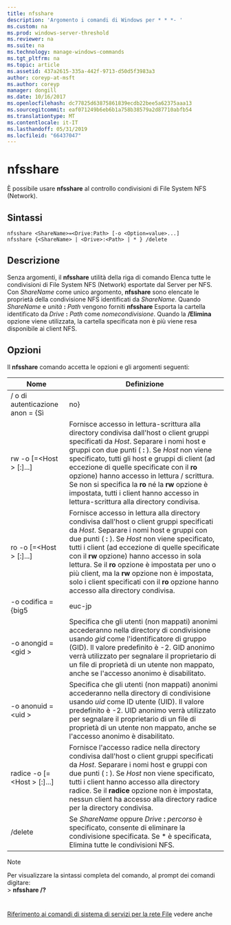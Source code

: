 ```yaml
---
title: nfsshare
description: 'Argomento i comandi di Windows per * * *- '
ms.custom: na
ms.prod: windows-server-threshold
ms.reviewer: na
ms.suite: na
ms.technology: manage-windows-commands
ms.tgt_pltfrm: na
ms.topic: article
ms.assetid: 437a2615-335a-442f-9713-d50d5f3983a3
author: coreyp-at-msft
ms.author: coreyp
manager: dongill
ms.date: 10/16/2017
ms.openlocfilehash: dc77825d63875861839ecdb22bee5a62375aaa13
ms.sourcegitcommit: eaf071249b6eb6b1a758b38579a2d87710abfb54
ms.translationtype: MT
ms.contentlocale: it-IT
ms.lasthandoff: 05/31/2019
ms.locfileid: "66437047"
---
```

# <a name="nfsshare"></a>nfsshare



È possibile usare **nfsshare** al controllo condivisioni di File System NFS (Network).

## <a name="syntax"></a>Sintassi

```
nfsshare <ShareName>=<Drive:Path> [-o <Option=value>...]
nfsshare {<ShareName> | <Drive>:<Path> | * } /delete
```

## <a name="description"></a>Descrizione

Senza argomenti, il **nfsshare** utilità della riga di comando Elenca tutte le condivisioni di File System NFS (Network) esportate dal Server per NFS. Con *ShareName* come unico argomento, **nfsshare** sono elencate le proprietà della condivisione NFS identificati da *ShareName*. Quando *ShareName* e <em>unità</em> **:** <em>Path</em> vengono forniti **nfsshare** Esporta la cartella identificato da <em>Drive</em> **:** <em>Path</em> come *nomecondivisione*. Quando la **/Elimina** opzione viene utilizzata, la cartella specificata non è più viene resa disponibile ai client NFS.

## <a name="options"></a>Opzioni

Il **nfsshare** comando accetta le opzioni e gli argomenti seguenti:


|             Nome              |                                                                                                                                                                                                                      Definizione                                                                                                                                                                                                                       |
|-------------------------------|-------------------------------------------------------------------------------------------------------------------------------------------------------------------------------------------------------------------------------------------------------------------------------------------------------------------------------------------------------------------------------------------------------------------------------------------------------|
|         / o di autenticazione anon = {Sì          |                                                                                                                                                                                                                          no}                                                                                                                                                                                                                          |
|  rw -o [=\<Host > [:<Host>]...]  |                       Fornisce accesso in lettura-scrittura alla directory condivisa dall'host o client gruppi specificati da *Host*. Separare i nomi host e gruppi con due punti ( **:** ). Se *Host* non viene specificato, tutti gli host e gruppi di client (ad eccezione di quelle specificate con il **ro** opzione) hanno accesso in lettura / scrittura. Se non si specifica la **ro** né la **rw** opzione è impostata, tutti i client hanno accesso in lettura-scrittura alla directory condivisa.                       |
|  ro -o [=\<Host > [:<Host>]...]  | Fornisce accesso in lettura alla directory condivisa dall'host o client gruppi specificati da *Host*. Separare i nomi host e gruppi con due punti ( **:** ). Se *Host* non viene specificato, tutti i client (ad eccezione di quelle specificate con il **rw** opzione) hanno accesso in sola lettura. Se il **ro** opzione è impostata per uno o più client, ma la **rw** opzione non è impostata, solo i client specificati con il **ro** opzione hanno accesso alla directory condivisa. |
|       -o codifica = {big5       |                                                                                                                                                                                                                        euc-jp                                                                                                                                                                                                                         |
|       -o anongid =\<gid >       |                                                                                     Specifica che gli utenti (non mappati) anonimi accederanno nella directory di condivisione usando *gid* come l'identificatore di gruppo (GID). Il valore predefinito è -2. GID anonimo verrà utilizzato per segnalare il proprietario di un file di proprietà di un utente non mappato, anche se l'accesso anonimo è disabilitato.                                                                                      |
|      -o anonuid =\<uid >       |                                                                                      Specifica che gli utenti (non mappati) anonimi accederanno nella directory di condivisione usando *uid* come ID utente (UID). Il valore predefinito è -2. UID anonimo verrà utilizzato per segnalare il proprietario di un file di proprietà di un utente non mappato, anche se l'accesso anonimo è disabilitato.                                                                                      |
| radice -o [=\<Host > [:<Host>]...] |                                                                         Fornisce l'accesso radice nella directory condivisa dall'host o client gruppi specificati da *Host*. Separare i nomi host e gruppi con due punti ( **:** ). Se *Host* non viene specificato, tutti i client hanno accesso alla directory radice. Se il **radice** opzione non è impostata, nessun client ha accesso alla directory radice per la directory condivisa.                                                                         |
|            /delete            |                                                                                                                                                       Se *ShareName* oppure <em>Drive</em> **:** <em>percorso</em> è specificato, consente di eliminare la condivisione specificata. Se \* è specificata, Elimina tutte le condivisioni NFS.                                                                                                                                                       |

> [!NOTE]
> Per visualizzare la sintassi completa del comando, al prompt dei comandi digitare:</br>> **nfsshare /?**

# #

[Riferimento ai comandi di sistema di servizi per la rete File](services-for-network-file-system-command-reference.md) vedere anche